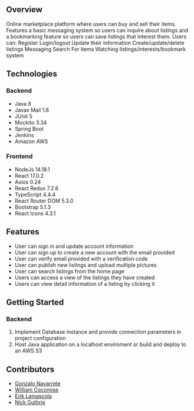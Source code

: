 ## Overview
Online marketplace platform where users can buy and sell their items. Features a basic messaging system so users can inquire about listings and a bookmarking feature so users can save listings that interest them. Users can: Register Login/logout Update their information Create/update/delete listings Messaging Search For items Watching listings/interests/bookmark system

## Technologies
### Backend
- Java 8
- Javax Mail 1.6
- JUnit 5
- Mockito 3.34
- Spring Boot
- Jenkins
- Amazon AWS

### Frontend
- NodeJs 14.18.1
- React 17.0.2
- Axios 0.24
- React Redux 7.2.6
- TypeScript 4.4.4
- React Router DOM 5.3.0
- Bootstrap 5.1.3
- React Icons 4.3.1

## Features
- User can sign in and update account information
- User can sign up to create a new account with the email provided
- User can verify email provided with a verification code
- User can publish new listings and upload multiple pictures
- User can search listings from the home page
- Users can access a view of the listings they have created
- Users can view detail information of a listing by clicking it 

## Getting Started
### Backend
1. Implement Database instance and provide connection parameters in project configuration
2. Host Java application on a localhost enviroment or build and deploy to an AWS S3

## Contributors
- [Gonzalo Navarrete](https://github.com/Virut1316)
- [William Cocomise](https://github.com/b5yB)
- [Erik Lamascola](https://github.com/ErikLamascola)
- [Nick Guthrie](https://github.com/GuthrieNick)
